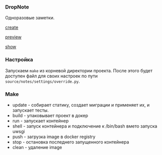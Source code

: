 ### DropNote

Одноразовые заметки. 

[create](example/images/create.png)

[preview](example/images/preview.png)

[show](example/images/view.png)

### Настройка

Запускаем `make` из корневой директории проекта. После этого будет доступен файл для своих настроек по пути `source/notes/settings/override.py`.

### Make

* update - собирает статику, создает миграции и применяет их, и запускает тесты.
* build - упаковывает проект в докер
* run - запускает контейнер
* shell - запуск контейнера и подключение к /bin/bash вмето запуска uwsgi
* push - загрузка image в docker registry
* stop - остановка последнего запущенного контейнера
* clean - удаление image
